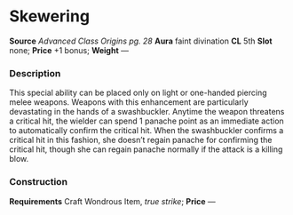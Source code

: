 ﻿---
name: "Skewering"
type: "weapon_quality"
price: "+1 bonus"
description: |
  "This special ability can be placed only on light or one-handed piercing melee weapons. Weapons with this enhancement are particularly devastating in the hands of a swashbuckler. Anytime the weapon threatens a critical hit, the wielder can spend 1 panache point as an immediate action to automatically confirm the critical hit. When the swashbuckler confirms a critical hit in this fashion, she doesn’t regain panache for confirming the critical hit, though she can regain panache normally if the attack is a killing blow."
---

#  Skewering

**Source** _Advanced Class Origins pg. 28_
**Aura** faint divination **CL** 5th
**Slot** none; **Price** +1 bonus; **Weight** —

### Description

This special ability can be placed only on light or one-handed piercing melee weapons. Weapons with this enhancement are particularly devastating in the hands of a swashbuckler. Anytime the weapon threatens a critical hit, the wielder can spend 1 panache point as an immediate action to automatically confirm the critical hit. When the swashbuckler confirms a critical hit in this fashion, she doesn’t regain panache for confirming the critical hit, though she can regain panache normally if the attack is a killing blow.

### Construction

**Requirements** Craft Wondrous Item, _true strike_; **Price** —